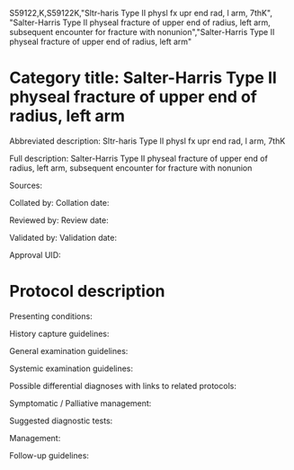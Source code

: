 S59122,K,S59122K,"Sltr-haris Type II physl fx upr end rad, l arm, 7thK", "Salter-Harris Type II physeal fracture of upper end of radius, left arm, subsequent encounter for fracture with nonunion","Salter-Harris Type II physeal fracture of upper end of radius, left arm"
# Category title: Salter-Harris Type II physeal fracture of upper end of radius, left arm

Abbreviated description: Sltr-haris Type II physl fx upr end rad, l arm, 7thK

Full description: Salter-Harris Type II physeal fracture of upper end of radius, left arm, subsequent encounter for fracture with nonunion

Sources:

Collated by:
Collation date:

Reviewed by:
Review date:

Validated by:
Validation date:

Approval UID:

# Protocol description

Presenting conditions:

History capture guidelines:

General examination guidelines:

Systemic examination guidelines:

Possible differential diagnoses with links to related protocols:

Symptomatic / Palliative management:

Suggested diagnostic tests:

Management:

Follow-up guidelines:
